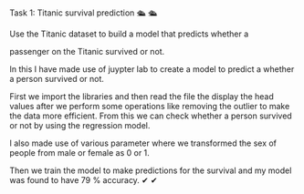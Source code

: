 Task 1: Titanic survival prediction 🛳 🛳 

Use the Titanic dataset to build a model that predicts whether a

passenger on the Titanic survived or not.

In this I have made use of juypter lab to create a model to predict a whether a person survived or not.

First we import the libraries and then read the file the display the head values after we perform some operations like removing the outlier to make the data more efficient. From this we can check whether a person survived or not by using the regression model.

I also made use of various parameter where we transformed the sex of people from male or female as 0 or 1.

Then we train the model to make predictions for the survival and my model was found to have 79 % accuracy. ✔ ✔
